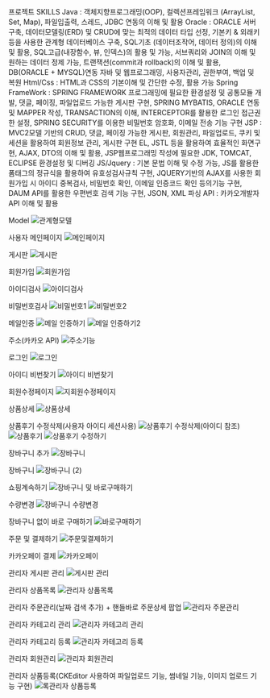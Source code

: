 프로젝트
SKILLS 
Java :  객체지향프로그래밍(OOP), 컬렉션프레임워크 (ArrayList, Set, Map), 파일입출력, 스레드, JDBC 연동의 이해 및 활용
Oracle : ORACLE 서버구축, 데이터모델링(ERD) 및 CRUD에 맞는 최적의 데이터 타입 선정, 기본키 & 외래키 등을 사용한 관계형 데이터베이스 구축, SQL기초 (데이터조작어, 데이터 정의)의 이해 및 활용, SQL고급(내장함수, 뷰, 인덱스)의 활용 및 가능, 서브쿼리와 JOIN의 이해 및 원하는 데이터 정제 가능, 트랜잭션(commit과 rollback)의 이해 및 활용, DB(ORACLE + MYSQL)연동 자바 및 웹프로그래밍, 사용자관리, 권한부여, 백업 및 복원
Html/Css : HTML과 CSS의 기본이해 및 간단한 수정, 활용 가능
Spring FrameWork : SPRING FRAMEWORK 프로그래밍에 필요한 환경설정 및 공통모듈 개발, 댓글, 페이징, 파일업로드 가능한 게시판 구현, SPRING MYBATIS, ORACLE 연동 및 MAPPER 작성, TRANSACTION의 이해, INTERCEPTOR를 활용한 로그인 접근권한 설정, SPRING SECURITY를 이용한 비밀번호 암호화, 이메일 전송 기능 구현 
JSP : MVC2모델 기반의 CRUD, 댓글, 페이징 가능한 게시판, 회원관리, 파일업로드, 쿠키 및 세션을 활용하여 회원정보 관리, 게시판 구현 EL, JSTL 등을 활용하여 효율적인 화면구현, AJAX, DTO의 이해 및 활용, JSP웹프로그래밍 작성에 필요한 JDK, TOMCAT, ECLIPSE 환경설정 및 디버깅
JS/Jquery :  기본 문법 이해 및 수정 가능, JS를 활용한 폼태그의 정규식을 활용하여 유효성검사규칙 구현, JQUERY기반의 AJAX를 사용한 회원가입 시 아이디 중복검사, 비밀번호 확인, 이메일 인증코드 확인 등의기능 구현, DAUM API를 활용한 우편번호 검색 기능 구현, JSON, XML 파싱
API : 카카오개발자 API 이해 및 활용

Model
![관계형모델](https://github.com/Raki0992/RakiFood/assets/145024821/3723a4cd-b241-413e-beac-4707e691ee3e)

사용자 메인페이지
![메인페이지](https://github.com/Raki0992/RakiFood/assets/145024821/55d3a86b-ef08-4c17-b904-60f78ddc525a)

게시판
![게시판](https://github.com/Raki0992/RakiFood/assets/145024821/b7698a39-d5bf-4f06-9577-7a00eeec556f)

회원가입
![회원가입](https://github.com/Raki0992/RakiFood/assets/145024821/a3eab09a-913e-47dc-8078-2564659c82fd)

아이디검사
![아이디검사](https://github.com/Raki0992/RakiFood/assets/145024821/36c923e1-f039-450b-8e85-f99f8a7d0e74)

비밀번호검사
![비밀번호1](https://github.com/Raki0992/RakiFood/assets/145024821/a4720969-43ff-40b2-8ea4-e7709e05d3b8)
![비밀번호2](https://github.com/Raki0992/RakiFood/assets/145024821/b80ecb61-3f99-4eac-9af7-71c8f60f9235)

메일인증
![메일 인증하기](https://github.com/Raki0992/RakiFood/assets/145024821/6bb814c1-f763-4e58-89bb-72857b247ca5)
![메일 인증하기2](https://github.com/Raki0992/RakiFood/assets/145024821/3d1f354a-80b4-4680-b7b9-5ea78980de41)

주소(카카오 API)
![주소기능](https://github.com/Raki0992/RakiFood/assets/145024821/658d23bd-2a6f-4011-b3f4-c3df50963543)

로그인
![로그인](https://github.com/Raki0992/RakiFood/assets/145024821/b6f3f34f-4153-4577-9b6d-85850c20d2b4)

아이디 비번찾기
![아이디   비번찾기](https://github.com/Raki0992/RakiFood/assets/145024821/f63fe20c-1d6c-4c46-8884-12a6c74cdecc)

회원수정페이지
![지회원수정페이지](https://github.com/Raki0992/RakiFood/assets/145024821/caae68fc-14a0-448f-9a3e-d1a2076c9abd)

상품상세
![상품상세](https://github.com/Raki0992/RakiFood/assets/145024821/31554f0c-8e62-433b-9390-411421470369)

상품후기 수정삭제(사용자 아이디 세션사용)
![상품후기 수정삭제(아이디 참조)](https://github.com/Raki0992/RakiFood/assets/145024821/e75884f5-9786-475e-b9cd-c35024720f11)
![상품후기](https://github.com/Raki0992/RakiFood/assets/145024821/8a5834bb-7707-44f9-b080-7bbed07e036d)
![상품후기 수정하기](https://github.com/Raki0992/RakiFood/assets/145024821/b835ef98-6a18-450e-a066-ea9003f49db1)

장바구니 추가
![장바구니](https://github.com/Raki0992/RakiFood/assets/145024821/d0f08411-a7b9-4e89-b600-a382a5baba5e)

장바구니
![장바구니 (2)](https://github.com/Raki0992/RakiFood/assets/145024821/f5d72cbd-b686-475f-9051-d74ef2314e7a)

쇼핑계속하기
![장바구니 및 바로구매하기](https://github.com/Raki0992/RakiFood/assets/145024821/739ef0c3-23d4-4046-9c1a-32e208b36c45)

수량변경
![장바구니 수량변경](https://github.com/Raki0992/RakiFood/assets/145024821/7e4666b7-bf95-49b4-939c-d033134c5a2b)

장바구니 없이 바로 구매하기
![바로구매하기](https://github.com/Raki0992/RakiFood/assets/145024821/4eda49ca-a1aa-49d6-8cc8-026bfb842d5b)

주문 및 결제하기
![주문및결제하기](https://github.com/Raki0992/RakiFood/assets/145024821/e85343a7-ef34-4081-b1fa-0287973c6002)

카카오페이 결제
![카카오페이](https://github.com/Raki0992/RakiFood/assets/145024821/44ffed74-afd5-452b-a9fe-7f0f3ef74b29)

관리자 게시판 관리
![게시판 관리](https://github.com/Raki0992/RakiFood/assets/145024821/b3393adb-941f-4d84-9516-99ec8ef6a886)

관리자 상품목록
![관리자 상품목록](https://github.com/Raki0992/RakiFood/assets/145024821/ca826ab6-5623-46c4-9647-b27c10822902)

관리자 주문관리(날짜 검색 추가) + 핸들바로 주문상세 팝업
![관리자 주문관리](https://github.com/Raki0992/RakiFood/assets/145024821/3b289dae-b2ce-40d1-b8d0-663cbd25ef57)

관리자 카테고리 관리
![관리자 카테고리 관리](https://github.com/Raki0992/RakiFood/assets/145024821/7af75247-54be-4422-ae29-1c73e2eb1461)

관리자 카테고리 등록
![관리자 카테고리 등록](https://github.com/Raki0992/RakiFood/assets/145024821/2c6cc4b1-6445-4666-9d16-ceec90f9805a)

관리자 회원관리
![관리자 회원관리](https://github.com/Raki0992/RakiFood/assets/145024821/f6fc57b8-40bf-4e0e-bd57-b6b96ffcf6c3)

관리자 상품등록(CKEditor 사용하여 파일업로드 기능, 썸네일 기능, 이미지 업로드 기능 구현)
![록관리자 상품등록](https://github.com/Raki0992/RakiFood/assets/145024821/7f2fb4aa-0d6b-4de4-8788-94646523631e)


